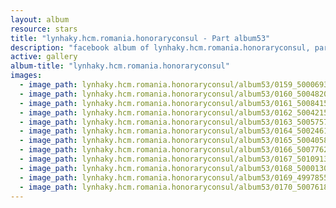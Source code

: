 ```yaml
---
layout: album
resource: stars
title: "lynhaky.hcm.romania.honoraryconsul - Part album53"
description: "facebook album of lynhaky.hcm.romania.honoraryconsul, part album53."
active: gallery
album-title: "lynhaky.hcm.romania.honoraryconsul"
images:
  - image_path: lynhaky.hcm.romania.honoraryconsul/album53/0159_500069349_1240103854140239_3519408992220386724_n.jpg
  - image_path: lynhaky.hcm.romania.honoraryconsul/album53/0160_500482099_1240104024140222_3518597367712015386_n.jpg
  - image_path: lynhaky.hcm.romania.honoraryconsul/album53/0161_500841585_1240104014140223_4042068342465669376_n.jpg
  - image_path: lynhaky.hcm.romania.honoraryconsul/album53/0162_500421544_1240103940806897_2928815009734239406_n.jpg
  - image_path: lynhaky.hcm.romania.honoraryconsul/album53/0163_500575762_1240103934140231_2028182056887484951_n.jpg
  - image_path: lynhaky.hcm.romania.honoraryconsul/album53/0164_500246122_1240103907473567_5647839644536507590_n.jpg
  - image_path: lynhaky.hcm.romania.honoraryconsul/album53/0165_500405811_1240103897473568_8117198429683093045_n.jpg
  - image_path: lynhaky.hcm.romania.honoraryconsul/album53/0166_500776218_1240103877473570_4258292484925190838_n.jpg
  - image_path: lynhaky.hcm.romania.honoraryconsul/album53/0167_501091324_1240103814140243_7311753016708294313_n.jpg
  - image_path: lynhaky.hcm.romania.honoraryconsul/album53/0168_500013054_1240103800806911_8392373337758816485_n.jpg
  - image_path: lynhaky.hcm.romania.honoraryconsul/album53/0169_499785506_1240103760806915_2284922346607704832_n.jpg
  - image_path: lynhaky.hcm.romania.honoraryconsul/album53/0170_500761893_1240103747473583_6256196130279779246_n.jpg
---
```

